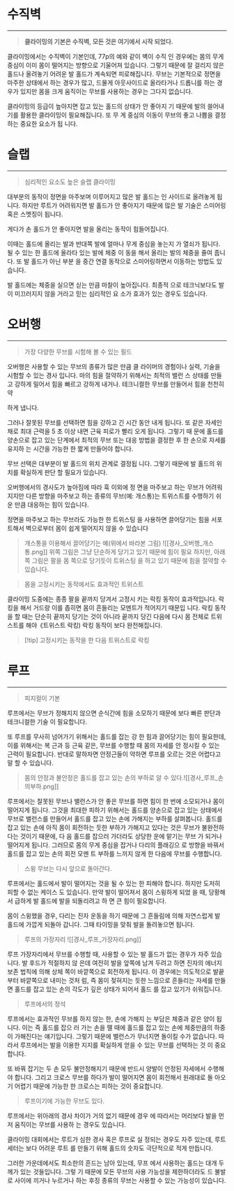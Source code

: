 # 수직벽
---
> **클라이밍의 기본은 수직벽, 모든 것은 여기에서 시작 되었다.**

클라이밍에서는 수직벽이 기본인데, 77p의 예와 같이 벽이 수직 인 경우에는 몸의 무게 중심이 이미 몸이 떨어지는 방향으로 기울어져 있습니다. 그렇기 때문에 잘 걸리지 않은 홀드나 올려놓기 어려운 발 홀드가 계속되면 피로해집니다. 무브는 기본적으로 정면을 마주한 상태에서 하는 경우가 많고, 드물게 아웃사이드로 올라타거나 드롭니를 하는 경우가 있지만 몸을 크게 움직이는 무브를 사용하는 경우는 그다지 없습니다.

클라이밍의 등급이 높아지면 잡고 있는 홀드의 상태가 안 좋아지 기 때문에 발의 쓸어내기를 활용한 클라이밍이 필요해집니다. 또 무 게 중심의 이동이 무브의 좋고 나쁨을 결정하는 중요한 요소가 됩 니다.
# 슬랩
---
> 심리적인 요소도 높은 슬랩 클라이밍 

대부분의 동작이 정면을 마주보며 이루어지고 많은 발 홀드는 인 사이드로 올려놓게 됩니다. 하지만 루트가 어려워지면 발 홀드가 안 좋아지기 때문에 많은 발 기술은 스미어링 혹은 스멧징이 됩니다.

게다가 손 홀드가 안 좋아지면 발을 올리는 동작이 힘들어집니다.

이때는 홀드에 올리는 발과 반대쪽 발에 얼마나 무게 중심을 놓는지 가 열쇠가 됩니다. 될 수 있는 한 홀드에 올라타 있는 발에 체중 이 동을 해서 올리는 발의 체중을 줄여 줍니다. 또 발 홀드가 아닌 부분 을 중간 연결 동작으로 스미어링하면서 이동하는 방법도 있습니다.

발 홀드에는 체중을 실으면 싣는 만큼 마찰이 높아집니다. 최종적 으로 테크닉보다도 발이 미끄러지지 않을 거라고 믿는 심리적인 요 소가 효과가 있는 경우도 있습니다.
# 오버행
---
> 가장 다양한 무브를 시험해 볼 수 있는 필드 

오버행은 사용할 수 있는 무브의 종류가 많은 만큼 클 라이머의 경험이나 실력, 기술을 시험할 수 있는 경사 입니다. 마의 힘을 절약하기 위해서는 최적의 밸런 스 상태를 만들고 강하게 밀어서 힘을 빠르고 강하게 내거나. 테크니컬한 무브를 만들어서 힘을 천천히 약

하게 냅니다.

그러나 잘못된 무브를 선택하면 힘을 강하고 긴 시간 동안 내게 됩니다. 또 같은 자세인 채로 최대 근력을 5 초 이상 내면 근육 피로가 빨리 오게 됩니다. 그렇기 때 문에 홀드를 양손으로 잡고 있는 단계에서 최적의 무브 또는 대응 방법을 결정한 후 한 손으로 자세를 유지하 는 시간을 가능한 한 짧게 만들어야 합니다.

무브 선택은 대부분이 발 홀드의 위치 관계로 결정됩 니다. 그렇기 때문에 발 홀드의 위치를 확실하게 판단 할 필요가 있습니다.

오버행에서의 경사도가 높아짐에 따라 훅 이외에 정 면을 마주보고 하는 무브가 어려워지지만 다른 방향을 마주보고 하는 종류의 무브(예: 개스통)는 트위스트를 수행하기 쉬운 만큼 대응하는 힘이 있습니다.

정면을 마주보고 하는 무브라도 가능한 한 트위스팅 을 사용하면 끌어당기는 힘을 서포트해서 벽으로부터 몸이 쉽게 떨어지지 않을 수 있습니다

> 개스통을 이용해서 끌어당기는 예(위에서 바라본 그림) ![[경사_오버행_개스통.png]]
> 위쪽 그림은 그냥 단순하게 당기고 있기 때문에 힘이 필요 하지만, 아래쪽 그림은 팔을 몸 쪽으로 당기듯이 트위스팅 을 하고 있기 때문에 힘을 절약할 수 있습니다.

> 몸을 고정시키는 동작에서도 효과적인 트위스트

클라이밍 도중에는 종종 팔을 끝까지 당겨서 고정시 키는 락킹 동작이 효과적입니다. 락킹을 해서 거드랑 이를 좁히면 몸이 흔들리는 모멘트가 적어지기 때문입 니다. 락킹 동작을 할 때는 단순히 끝까지 당기는 것이 아니라 끝까지 당긴 다음에 다시 몸 전체로 트위스트를 해야《트위스트 락킹) 락킹 동작이 보다 완전해집니다.

> [!tip] 고정시키는 동작을 한 다음 트위스트로 락킹
# 루프
---
> 피지컬이 기본

루프에서는 무브가 정해지지 않으면 순식간에 힘을 소모하기 때문에 보다 빠른 판단과 테크니컬한 기술 이 필요합니다.

또 루프를 무사히 넘어가기 위해서는 홀드를 잡는 강 한 힘과 끌어당기는 힘이 필요한데, 이를 위해서는 복 근과 등 근육 같은, 무브를 수행할 때 몸의 자세를 안 정시킬 수 있는 근력이 필요합니다. 반대로 말하자면 안정근들이 약하면 루프를 오르는 것은 어렵다고 말 할 수 있습니다.

> 몸의 안정과 불안정은 홀드를 잡고 있는 손의 부하로 알 수 있다.![[경사_루프_손의부하.png]]

루프에서는 잘못된 무브나 밸런스가 안 좋은 무브를 하면 힘이 한 번에 소모되거나 몸이 떨어지게 됩니다.
그것을 최대한 피하기 위해서는 홀드를 양손으로 잡고 있는 상태에서 무브로 밸런스를 만들어서 홀드를 잡고
있는 손에 가해지는 부하를 살펴봅니다. 홀드를 잡고 있는 손에 아직 몸이 회전하는 듯한 부하가 가해지고 있다는 것은 무브가 불완전하다는 것이기 때문에, 다 음 홀드를 잡으러 가더라도 상당한 운에 맡기는 무브 가 되거나 떨어지게 됩니다.
그러므로 몸의 무게 중심을 잡거나 다리의 플래깅으 로 방향을 바꿔서 홀드를 잡고 있는 손의 회전 모멘 트 부하를 느끼지 않게 한 다음에 무브를 수행합니다.

> 스윙 무브는 다시 앞으로 돌아간다.

루프에서는 홀드에서 발이 떨어지는 것을 될 수 있는 한 피해야 합니다. 하지만 도저히 피할 수 없는 케이스 도 있습니다. 만약 발이 떨어져서 몸이 스윙하게 되었 을 때, 당황해서 급하게 발 홀드에 발을 되돌리려고 하 면 큰 힘이 필요합니다.

몸이 스윙했을 경우, 다리는 진자 운동을 하기 때문에 그 흔들림에 의해 자연스럽게 발 홀드에 가깝게 되돌아 갑니다. 그때 타이밍을 맞춰 발을 돌려놓으면 됩니다.

> 루프의 가장자리 
> ![[경사_루프_가장자리.png]]

루프 가장자리에서 무브를 수행할 때, 사용할 수 있는 발 홀드가 없는 경우가 자주 있습니다. 발 후드가 적절하지 않 은데 여전히 발을 앞쪽에 남겨 두려고 하면 진자의 에너지 보존 법칙에 의해 상체 쪽이 바깥쪽으로 회전하게 됩니다.
이 경우에는 의도적으로 발끝부터 바깥쪽으로 내미는 것처 럼, 즉 몸이 젖혀지는 듯한 느낌으로 흔들리는 자세를 만들 면 홀드를 잡고 있는 손의 각도가 깊은 상태가 되어서 홀드 를 잡고 있기가 쉬워집니다.

> 루프에서의 정석

루프에서는 효과적인 무브를 하지 않는 한, 손에 가해지 는 부담은 체중과 같은 양이 됩니다. 이는 즉 홀드를 잡으 러 가는 손을 뗄 때에 홀드를 잡고 있는 손에 체중만큼의 하중이 가해진다는 얘기입니다. 그렇기 때문에 밸런스가 무너지면 돌이킬 수가 없습니다. 따라서 루프에서는 발을 이용한 지지를 확실하게 얻을 수 있는 무브를 선택하는 것 이 중요합니다.

또 바꿔 잡기는 두 손 모두 불안정해지기 때문에 반드시 양발이 안정된 자세에서 수행해야 합니다. 그리고 크로스 무브를 하다가 발이 떨어지면 몸이 회전해서 원래대로 돌 아오기 어렵기 때문에 가능한 한 크로스는 피하는 것이 중요합니다.

> 루프이기에 가능한 무브도 있다.

루프에서는 위아래의 경사 차이가 거의 없기 때문에 경우 에 따라서는 머리보다 발을 먼저 움직이는 무브를 사용하 는 경우도 있습니다.

클라이밍 대회에서는 루트가 심한 경사 혹은 루프로 실 정되는 경우도 자주 있는데, 루트 세터는 보다 어려운 루트 를 만들기 위해 홀드의 숫자도 극단적으로 적게 만듭니다.

그러한 가운데에서도 최소한의 흔드는 남아 있는데, 무프 에서 사용하는 홀드는 대개 두께가 있는 것들입니다. 그렇 기 때문에 모든 무브의 사용 가능성을 제한하더라도 드 불발로 사이에 끼거나 누르거나 하는 후징 종류의 무브는 사용할 수 있는 가능성이 있습니다.